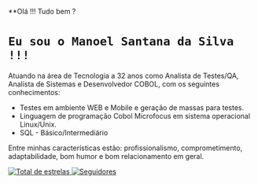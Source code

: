 **Olá !!! Tudo bem ?

# **`Eu sou o Manoel Santana da Silva !!!`**

Atuando na área de Tecnologia a 32 anos como Analista de Testes/QA, 
Analista de Sistemas e Desenvolvedor COBOL, com os seguintes 
conhecimentos:
 - Testes em ambiente WEB e Mobile e geração de massas para testes.
 - Linguagem de programação Cobol Microfocus em sistema operacional Linux/Unix.
 - SQL - Básico/Intermediário

Entre minhas características estão: profissionalismo, comprometimento, adaptabilidade, bom humor e bom relacionamento em geral.

<p align="left">
    <a href="https://github.com/MSantana11?tab=repositories&sort=stargazers">
        <img 
            alt="Total de estrelas" 
            title="Total de estrelas GitHub" 
            src="https://custom-icon-badges.demolab.com/github/stars/MSantana11?color=55960c&style=for-the-badge&labelColor=488207&logo=star&label=estrelas"
        />
    </a>
    <a href="https://github.com/MSantana11?tab=followers">
        <img 
            alt="Seguidores" 
            title="Me siga no GitHub" 
            src="https://custom-icon-badges.demolab.com/github/followers/MSantana11?color=236ad3&labelColor=1155ba&style=for-the-badge&logo=github&label=Seguidores&logoColor=white"
        />
    </a>
</p>
